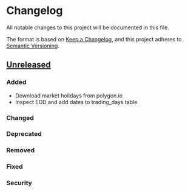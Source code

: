# Changelog
All notable changes to this project will be documented in this file.

The format is based on [Keep a Changelog](https://keepachangelog.com/en/1.0.0/),
and this project adheres to [Semantic Versioning](https://semver.org/spec/v2.0.0.html).

## [Unreleased]
### Added
- Download market holidays from polygon.io
- Inspect EOD and add dates to trading_days table

### Changed

### Deprecated

### Removed

### Fixed

### Security

[Unreleased]: https://github.com/penny-vault/import-dates/commits/main
